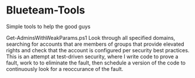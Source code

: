 # Blueteam-Tools
Simple tools to help the good guys

Get-AdminsWithWeakParams.ps1
Look through all specified domains, searching for accounts that are members of groups that provide elevated rights and check that the account is configured per security best practices.  This is an attempt at test-driven security, where I write code to prove a fault, work to to eliminate the fault, then schedule a version of the code to continuously look for a reoccurance of the fault.
